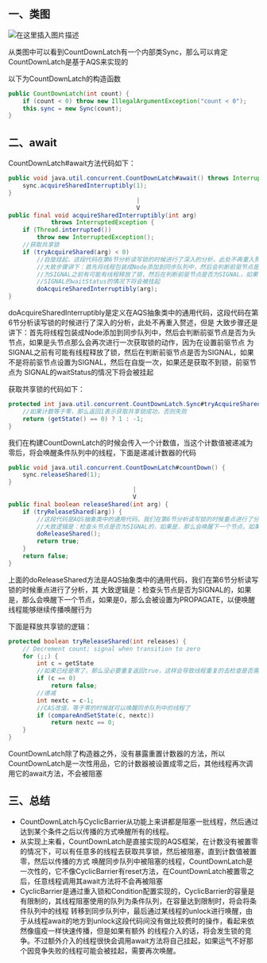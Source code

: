 ## 一、类图
![在这里插入图片描述](https://i-blog.csdnimg.cn/blog_migrate/4229f271a3c836705226d1016804b36c.png)

从类图中可以看到CountDownLatch有一个内部类Sync，那么可以肯定CountDownLatch是基于AQS来实现的

以下为CountDownLatch的构造函数

```java
public CountDownLatch(int count) {
    if (count < 0) throw new IllegalArgumentException("count < 0");
    this.sync = new Sync(count);
}
```
## 二、await

CountDownLatch#await方法代码如下：

```java
public void java.util.concurrent.CountDownLatch#await() throws InterruptedException {
    sync.acquireSharedInterruptibly(1);
}
                                    |
                                    V
public final void acquireSharedInterruptibly(int arg)
            throws InterruptedException {
    if (Thread.interrupted())
        throw new InterruptedException();
    //获取共享锁
    if (tryAcquireShared(arg) < 0)
        //自旋挂起，这段代码在第6节分析读写锁的时候进行了深入的分析，此处不再重入赘述
        //大致步骤讲下：首先将线程包装成Node添加到同步队列中，然后会判断前驱节点是否为头节点，如果是头节点那么会再次进行一次获取锁的动作，因为在设置前驱节点
        //为SIGNAL之前有可能有线程释放了锁，然后在判断前驱节点是否为SIGNAL，如果不是将前驱节点设置为SIGNAL，然后在自旋一次，如果还是获取不到锁，前驱节点为
        //SIGNAL的waitStatus的情况下将会被挂起
        doAcquireSharedInterruptibly(arg);
}
```
doAcquireSharedInterruptibly是定义在AQS抽象类中的通用代码，这段代码在第6节分析读写锁的时候进行了深入的分析，此处不再重入赘述，但是
大致步骤还是讲下：首先将线程包装成Node添加到同步队列中，然后会判断前驱节点是否为头节点，如果是头节点那么会再次进行一次获取锁的动作，因为在设置前驱节点
为SIGNAL之前有可能有线程释放了锁，然后在判断前驱节点是否为SIGNAL，如果不是将前驱节点设置为SIGNAL，然后在自旋一次，如果还是获取不到锁，前驱节点为
SIGNAL的waitStatus的情况下将会被挂起

获取共享锁的代码如下：

```java
protected int java.util.concurrent.CountDownLatch.Sync#tryAcquireShared(int acquires) {
    //如果计数等于零，那么返回1表示获取共享锁成功，否则失败
    return (getState() == 0) ? 1 : -1;
}
```
我们在构建CountDownLatch的时候会传入一个计数值，当这个计数值被递减为零后，将会唤醒条件队列中的线程，下面是递减计数器的代码

```java
public void java.util.concurrent.CountDownLatch#countDown() {
    sync.releaseShared(1);
}
                                   |
                                   V
public final boolean releaseShared(int arg) {
    if (tryReleaseShared(arg)) {
        //这段代码是AQS抽象类中的通用代码，我们在第6节分析读写锁的时候重点进行了分析
        //大致逻辑是：检查头节点是否为SIGNAL的，如果是，那么会唤醒下一个节点，如果是0，那么会被设置为PROPAGATE，以便唤醒线程能够继续传播唤醒行为
        doReleaseShared();
        return true;
    }
    return false;
}        
```
上面的doReleaseShared方法是AQS抽象类中的通用代码，我们在第6节分析读写锁的时候重点进行了分析，其
大致逻辑是：检查头节点是否为SIGNAL的，如果是，那么会唤醒下一个节点，如果是0，那么会被设置为PROPAGATE，以便唤醒线程能够继续传播唤醒行为

下面是释放共享锁的逻辑：

```java
protected boolean tryReleaseShared(int releases) {
    // Decrement count; signal when transition to zero
    for (;;) {
        int c = getState
        //如果已经是零了，那么没必要重复返回true，这样会导致线程重复的去检查是否需要唤醒下一个节点
        if (c == 0)
            return false;
        //递减
        int nextc = c-1;
        //CAS改值，等于零的时候就可以唤醒同步队列中的线程了
        if (compareAndSetState(c, nextc))
            return nextc == 0;
    }
}
```

CountDownLatch除了构造器之外，没有暴露重置计数器的方法，所以CountDownLatch是一次性用品，它的计数器被设置成零之后，其他线程再次调用它的await方法，不会被阻塞

## 三、总结

- CountDownLatch与CyclicBarrier从功能上来讲都是阻塞一批线程，然后通过达到某个条件之后以传播的方式唤醒所有的线程。
- 从实现上来看，CountDownLatch是直接实现的AQS框架，在计数没有被置零的情况下，可以有任意多的线程去获取共享锁，然后被阻塞，直到计数值被置零，然后以传播的方式
  唤醒同步队列中被阻塞的线程，CountDownLatch是一次性的，它不像CyclicBarrier有reset方法，在CountDownLatch被置零之后，任意线程调用其await方法将不会再被阻塞
- CyclicBarrier是通过重入锁和Condition配置实现的，CyclicBarrier的容量是有限制的，其线程阻塞使用的队列为条件队列，在容量达到限制时，将会将条件队列中的线程
  转移到同步队列中，最后通过某线程的unlock进行唤醒，由于从线程await的地方到unlock这段代码间没有做比较费时的操作，看起来依然像瘟疫一样快速传播，但是如果有额外
  的线程介入的话，将会发生锁的竞争。不过额外介入的线程很快会调用await方法将自己挂起，如果运气不好那个因竞争失败的线程可能会被挂起，需要再次唤醒。